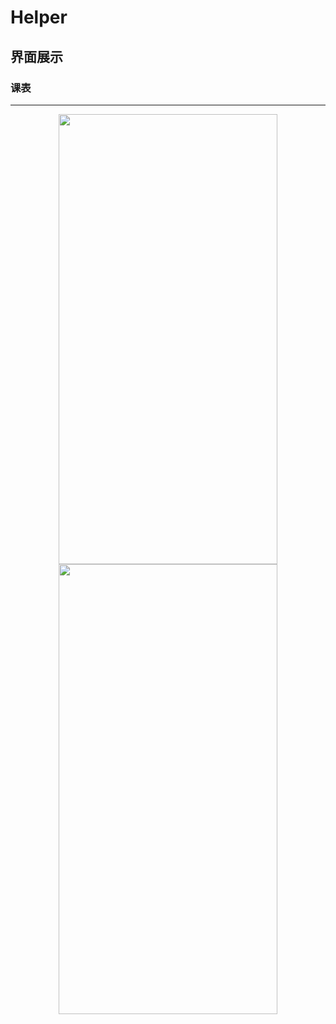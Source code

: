 # Helper


## 界面展示

### 课表
---
<center class="half">
    <img src="https://raw.githubusercontent.com/old-traveler/Helper/master/img/screener_course.png" width = "350" height= "720">
    <img src="https://raw.githubusercontent.com/old-traveler/Helper/master/img/screener_course_detail.png" width = "350" height= "720">
</center>
